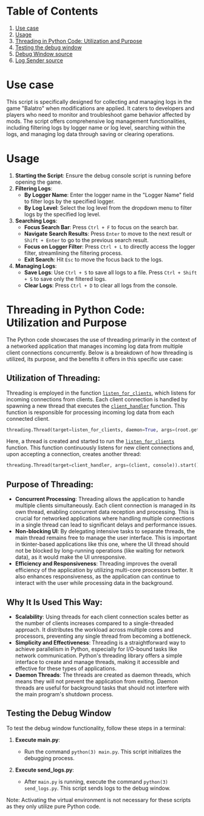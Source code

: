# Table of Contents

1. [Use case](#use-case)
2. [Usage](#usage)
3. [Threading in Python Code: Utilization and Purpose](#threading-in-python-code-utilization-and-purpose)
4. [Testing the debug window](#testing-the-debug-window)
5. [Debug Window source](debug_window_source.md)
6. [Log Sender source](log_sender_source.md)

# Use case

This script is specifically designed for collecting and managing logs in the game "Balatro" when modifications are
applied. It caters to developers and players who need to monitor and troubleshoot game behavior affected by mods. The
script offers comprehensive log management functionalities, including filtering logs by logger name or log level,
searching within the logs, and managing log data through saving or clearing operations.

# Usage

1. **Starting the Script**: Ensure the debug console script is running before opening the game.
2. **Filtering Logs**:
    - **By Logger Name**: Enter the logger name in the "Logger Name" field to filter logs by the specified logger.
    - **By Log Level**: Select the log level from the dropdown menu to filter logs by the specified log level.
3. **Searching Logs**:
    - **Focus Search Bar**: Press `Ctrl + F` to focus on the search bar.
    - **Navigate Search Results**: Press `Enter` to move to the next result or `Shift + Enter` to go to the previous
      search result.
    - **Focus on Logger Filter**: Press `Ctrl + L` to directly access the logger filter, streamlining the filtering
      process.
    - **Exit Search**: Hit `Esc` to move the focus back to the logs.
4. **Managing Logs**:
    - **Save Logs**: Use `Ctrl + S` to save all logs to a file. Press `Ctrl + Shift + S` to save only the filtered logs.
    - **Clear Logs**: Press `Ctrl + D` to clear all logs from the console.

# Threading in Python Code: Utilization and Purpose

The Python code showcases the use of threading primarily in the context of a networked application that manages
incoming log data from multiple client connections concurrently. Below is a breakdown of how threading is utilized, its
purpose, and the benefits it offers in this specific use case:

## Utilization of Threading:

Threading is employed in the function [`listen_for_clients`](debug_window_source.md#main.listen_for_clients), which listens for incoming connections from clients. Each
client connection is handled by spawning a new thread that executes the [`client_handler`](debug_window_source.md#main.client_handler) function. This function is
responsible for processing incoming log data from each connected client.

```py
threading.Thread(target=listen_for_clients, daemon=True, args=(root.get_console(),)).start()
```

Here, a thread is created and started to run the [`listen_for_clients`](debug_window_source.md#main.listen_for_clients) function. This function continuously listens for
new client connections and, upon accepting a connection, creates another thread:

```py
threading.Thread(target=client_handler, args=(client, console)).start()
```

## Purpose of Threading:

- **Concurrent Processing**: Threading allows the application to handle multiple clients simultaneously. Each client
  connection is managed in its own thread, enabling concurrent data reception and processing. This is crucial for
  networked applications where handling multiple connections in a single thread can lead to significant delays and
  performance issues.
- **Non-blocking UI**: By delegating intensive tasks to separate threads, the main thread remains free to manage the
  user interface. This is important in tkinter-based applications like this one, where the UI thread should not be
  blocked by long-running operations (like waiting for network data), as it would make the UI unresponsive.
- **Efficiency and Responsiveness**: Threading improves the overall efficiency of the application by utilizing
  multi-core processors better. It also enhances responsiveness, as the application can continue to interact with the
  user while processing data in the background.

## Why It Is Used This Way:

- **Scalability**: Using threads for each client connection scales better as the number of clients increases compared to
  a single-threaded approach. It distributes the workload across multiple cores and processors, preventing any single
  thread from becoming a bottleneck.
- **Simplicity and Effectiveness**: Threading is a straightforward way to achieve parallelism in Python, especially for
  I/O-bound tasks like network communication. Python's threading library offers a simple interface to create and manage
  threads, making it accessible and effective for these types of applications.
- **Daemon Threads**: The threads are created as daemon threads, which means they will not prevent the application from
  exiting. Daemon threads are useful for background tasks that should not interfere with the main program's shutdown
  process.

## Testing the Debug Window

To test the debug window functionality, follow these steps in a terminal:

1. **Execute main.py**:
    - Run the command `python(3) main.py`. This script initializes the debugging process.

2. **Execute send_logs.py**:
    - After `main.py` is running, execute the command `python(3) send_logs.py`. This script sends logs to the debug
      window.

Note: Activating the virtual environment is not necessary for these scripts as they only utilize pure Python code.

